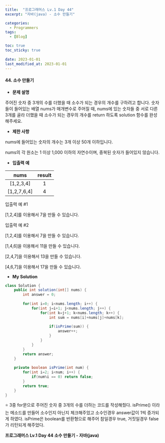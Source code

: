 ```yaml
---
title:  "프로그래머스 Lv.1 Day 44"
excerpt: "자바(java) - 소수 만들기"

categories:
  - Programmers
tags:
  - [Blog]

toc: true
toc_sticky: true
 
date: 2023-01-01
last_modified_at: 2023-01-01
---
```


#### 44. 소수 만들기


- **문제 설명** 

주어진 숫자 중 3개의 수를 더했을 때 소수가 되는 경우의 개수를 구하려고 합니다. 숫자들이 들어있는 배열 nums가 매개변수로 주어질 때, nums에 있는 숫자들 중 서로 다른 3개를 골라 더했을 때 소수가 되는 경우의 개수를 return 하도록 solution 함수를 완성해주세요.


- **제한 사항**

nums에 들어있는 숫자의 개수는 3개 이상 50개 이하입니다.

nums의 각 원소는 1 이상 1,000 이하의 자연수이며, 중복된 숫자가 들어있지 않습니다.

- **입출력 예**

|**nums**|**result**|
|:---:|:---:|
|[1,2,3,4]|1|
|[1,2,7,6,4]|4|


입출력 예 #1

[1,2,4]를 이용해서 7을 만들 수 있습니다.

입출력 예 #2

[1,2,4]를 이용해서 7을 만들 수 있습니다.

[1,4,6]을 이용해서 11을 만들 수 있습니다.

[2,4,7]을 이용해서 13을 만들 수 있습니다.

[4,6,7]을 이용해서 17을 만들 수 있습니다.


- **My Solution**

```java
class Solution {
    public int solution(int[] nums) {
        int answer = 0;
        
        for(int i=0; i<nums.length; i++) {
            for(int j=i+1; j<nums.length; j++) {
                for(int k=j+1; k<nums.length; k++) {
                    int sum = nums[i]+nums[j]+nums[k];
                    
                    if(isPrime(sum)) {
                        answer++;
                    }
                }
            }
        }
        return answer;
    }
    
    private boolean isPrime(int num) {
        for(int i=2; i<num; i++) {
            if(num%i == 0) return false;
        }
        return true;
    }
}
```

⭐ 3중 for문으로 주어진 숫자 중 3개의 수를 더하는 코드를 작성해줬다. isPrime() 이라는 메소드를 만들어 소수인지 아닌지 체크해주었고 소수인경우 answer값이 1씩 증가되게 하였다. isPrime은 boolean를 반환형으로 해주어 참일경우 true, 거짓일경우 false가 리턴되게 해주었다. 


**프로그래머스 Lv.1 Day 44 소수 만들기 - 자바(java)**